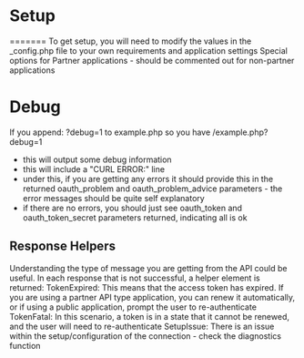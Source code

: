 # Setup
=======
To get setup, you will need to modify the values in the _config.php file to your own requirements and application settings
Special options for Partner applications - should be commented out for non-partner applications

# Debug
If you append: ?debug=1 to example.php so you have /example.php?debug=1
- this will output some debug information
- this will include a "CURL ERROR:" line
- under this, if you are getting any errors it should provide this in the returned oauth_problem and oauth_problem_advice parameters - the error messages should be quite self explanatory
- if there are no errors, you should just see oauth_token and oauth_token_secret parameters returned, indicating all is ok


## Response Helpers
Understanding the type of message you are getting from the API could be useful. In each response that is not successful, a helper element is returned:
TokenExpired: This means that the access token has expired. If you are using a partner API type application, you can renew it automatically, or if using a public application, prompt the user to re-authenticate
TokenFatal: In this scenario, a token is in a state that it cannot be renewed, and the user will need to re-authenticate
SetupIssue: There is an issue within the setup/configuration of the connection - check the diagnostics function